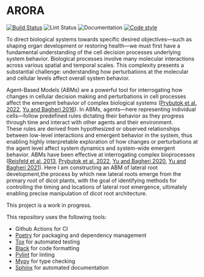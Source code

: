 # ARORA

[![Build Status](https://github.com/Jannetty/PythonRootDevModel/workflows/build/badge.svg)](https://github.com/Jannetty/PythonRootDevModel/actions?query=workflow%3Abuild)
![Lint Status](https://github.com/Jannetty/PythonRootDevModel/actions/workflows/lint.yml/badge.svg)
![Documentation](https://github.com/Jannetty/PythonRootDevModel/actions/workflows/documentation.yml/badge.svg)
[![Code style](https://img.shields.io/badge/code%20style-black-000000.svg)](https://github.com/psf/black)

To direct biological systems towards specific desired objectives—such as shaping organ development or restoring health—we must first have a fundamental understanding of the cell decision processes underlying system behavior. 
Biological processes involve many molecular interactions across various spatial and temporal scales.
This complexity presents a substantial challenge: understanding how perturbations at the molecular and cellular levels affect overall system behavior. 

Agent-Based Models (ABMs) are a powerful tool for interrogating how changes in cellular decision making and perturbations in cell processes affect the emergent behavior of complex biological systems ([Prybutok et al. 2022](https://www.sciencedirect.com/science/article/abs/pii/S0958166922000313), [Yu and Bagheri 2016](https://pubmed.ncbi.nlm.nih.gov/27115496/)).
In ABMs, agents—here representing individual cells—follow predefined rules dictating their behavior as they progress through time and interact with other agents and their environment.  
These rules are derived from hypothesized or observed relationships between low-level interactions and emergent behavior in the system, thus enabling highly interpretable exploration of how changes or perturbations at the agent level affect system dynamics and system-wide emergent behavior.
ABMs have been effective at interrogating complex bioprocesses ([Reisfeld et al. 2013](https://www.nature.com/articles/s41598-021-04205-8), [Prybutok et al. 2022](https://pubmed.ncbi.nlm.nih.gov/35903149/), [Yu and Bagheri 2020](https://pubmed.ncbi.nlm.nih.gov/32596213/), [Yu and Bagheri 2021](https://pubmed.ncbi.nlm.nih.gov/34139155/)).
Here I am constructing an ABM of lateral root development,the process by which new lateral roots emerge from the primary root of dicot plants, with the goal of identifying methods for controlling the timing and locations of lateral root emergence, ultimately enabling precise manipulation of dicot root architecture.

This project is a work in progress.

This repository uses the following tools:

- Github Actions for CI
- [Poetry](https://python-poetry.org/) for packaging and dependency management
- [Tox](https://tox.readthedocs.io/en/latest/) for automated testing
- [Black](https://black.readthedocs.io/en/stable/) for code formatting
- [Pylint](https://www.pylint.org/) for linting
- [Mypy](http://mypy-lang.org/) for type checking
- [Sphinx](https://www.sphinx-doc.org/) for automated documentation
